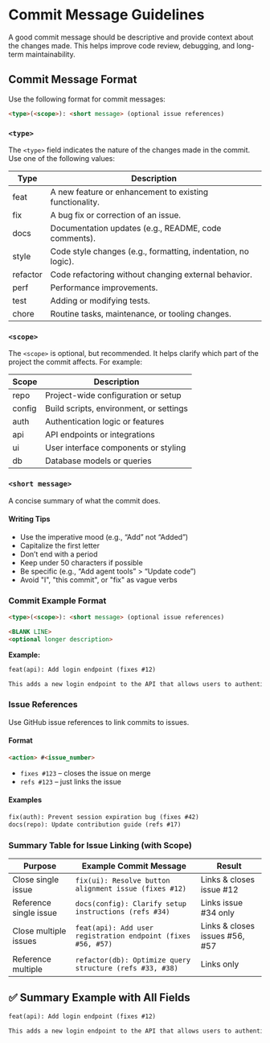 # Commit Message Guidelines

A good commit message should be descriptive and provide context about the changes made. This helps improve code review, debugging, and long-term maintainability.

## Commit Message Format

Use the following format for commit messages:

```md
<type>(<scope>): <short message> (optional issue references)
```

### `<type>`

The `<type>` field indicates the nature of the changes made in the commit. Use one of the following values:

| Type     | Description                                                   |
|----------|---------------------------------------------------------------|
| feat     | A new feature or enhancement to existing functionality.       |
| fix      | A bug fix or correction of an issue.                          |
| docs     | Documentation updates (e.g., README, code comments).          |
| style    | Code style changes (e.g., formatting, indentation, no logic). |
| refactor | Code refactoring without changing external behavior.          |
| perf     | Performance improvements.                                     |
| test     | Adding or modifying tests.                                    |
| chore    | Routine tasks, maintenance, or tooling changes.               |

### `<scope>`

The `<scope>` is optional, but recommended. It helps clarify which part of the project the commit affects. For example:

| Scope         | Description                                           |
|---------------|-------------------------------------------------------|
| repo          | Project-wide configuration or setup                   |
| config        | Build scripts, environment, or settings               |
| auth          | Authentication logic or features                      |
| api           | API endpoints or integrations                         |
| ui            | User interface components or styling                  |
| db            | Database models or queries                            |

### `<short message>`

A concise summary of what the commit does.

#### Writing Tips

- Use the imperative mood (e.g., “Add” not “Added”)
- Capitalize the first letter
- Don’t end with a period
- Keep under 50 characters if possible
- Be specific (e.g., “Add agent tools” > “Update code”)
- Avoid "I", "this commit", or "fix" as vague verbs

### Commit Example Format

```md
<type>(<scope>): <short message> (optional issue references)

<BLANK LINE>
<optional longer description>
```

**Example:**

```md
feat(api): Add login endpoint (fixes #12)

This adds a new login endpoint to the API that allows users to authenticate using their email and password.
```

### Issue References

Use GitHub issue references to link commits to issues.

#### Format

```md
<action> #<issue_number>
```

- `fixes #123` – closes the issue on merge
- `refs #123` – just links the issue

#### Examples

```md
fix(auth): Prevent session expiration bug (fixes #42)
docs(repo): Update contribution guide (refs #17)
```

### Summary Table for Issue Linking (with Scope)

| Purpose                | Example Commit Message                                         | Result                             |
| ---------------------- | -------------------------------------------------------------- | ---------------------------------- |
| Close single issue     | `fix(ui): Resolve button alignment issue (fixes #12)`          | Links & closes issue #12           |
| Reference single issue | `docs(config): Clarify setup instructions (refs #34)`          | Links issue #34 only               |
| Close multiple issues  | `feat(api): Add user registration endpoint (fixes #56, #57)`   | Links & closes issues #56, #57     |
| Reference multiple     | `refactor(db): Optimize query structure (refs #33, #38)`       | Links only                         |

## ✅ Summary Example with All Fields

```md
feat(api): Add login endpoint (fixes #12)

This adds a new login endpoint to the API that allows users to authenticate using their email and password.
```
